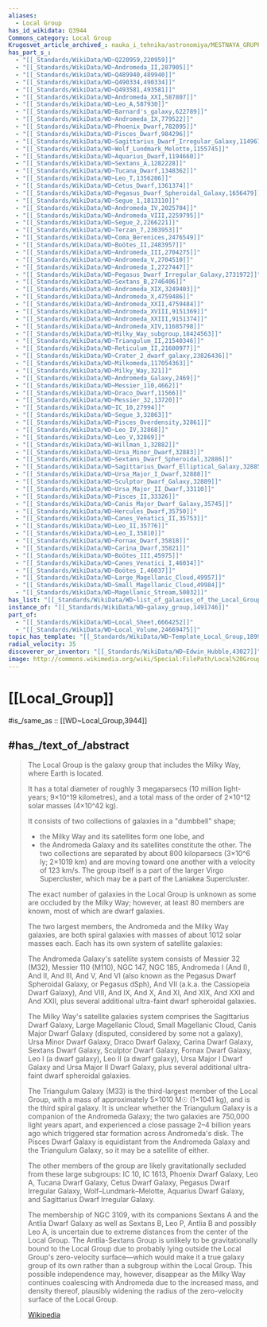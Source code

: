 ```yaml
---
aliases:
  - Local Group
has_id_wikidata: Q3944
Commons_category: Local Group
Krugosvet_article_archived_: nauka_i_tehnika/astronomiya/MESTNAYA_GRUPPA_GALAKTIK.html
has_part_s_:
  - "[[_Standards/WikiData/WD~Q220959,220959]]"
  - "[[_Standards/WikiData/WD~Andromeda_II,287905]]"
  - "[[_Standards/WikiData/WD~Q489940,489940]]"
  - "[[_Standards/WikiData/WD~Q490334,490334]]"
  - "[[_Standards/WikiData/WD~Q493581,493581]]"
  - "[[_Standards/WikiData/WD~Andromeda_XXI,587807]]"
  - "[[_Standards/WikiData/WD~Leo_A,587930]]"
  - "[[_Standards/WikiData/WD~Barnard's_galaxy,622789]]"
  - "[[_Standards/WikiData/WD~Andromeda_IX,779522]]"
  - "[[_Standards/WikiData/WD~Phoenix_Dwarf,782095]]"
  - "[[_Standards/WikiData/WD~Pisces_Dwarf,984296]]"
  - "[[_Standards/WikiData/WD~Sagittarius_Dwarf_Irregular_Galaxy,1149676]]"
  - "[[_Standards/WikiData/WD~Wolf_Lundmark_Melotte,1155745]]"
  - "[[_Standards/WikiData/WD~Aquarius_Dwarf,1194660]]"
  - "[[_Standards/WikiData/WD~Sextans_A,1282228]]"
  - "[[_Standards/WikiData/WD~Tucana_Dwarf,1348362]]"
  - "[[_Standards/WikiData/WD~Leo_T,1356286]]"
  - "[[_Standards/WikiData/WD~Cetus_Dwarf,1361374]]"
  - "[[_Standards/WikiData/WD~Pegasus_Dwarf_Spheroidal_Galaxy,1656479]]"
  - "[[_Standards/WikiData/WD~Segue_1,1813110]]"
  - "[[_Standards/WikiData/WD~Andromeda_IV,2025704]]"
  - "[[_Standards/WikiData/WD~Andromeda_VIII,2259795]]"
  - "[[_Standards/WikiData/WD~Segue_2,2266221]]"
  - "[[_Standards/WikiData/WD~Terzan_7,2303953]]"
  - "[[_Standards/WikiData/WD~Coma_Berenices,2476549]]"
  - "[[_Standards/WikiData/WD~Boötes_II,2483957]]"
  - "[[_Standards/WikiData/WD~Andromeda_III,2704275]]"
  - "[[_Standards/WikiData/WD~Andromeda_V,2704510]]"
  - "[[_Standards/WikiData/WD~Andromeda_I,2727447]]"
  - "[[_Standards/WikiData/WD~Pegasus_Dwarf_Irregular_Galaxy,2731972]]"
  - "[[_Standards/WikiData/WD~Sextans_B,2746406]]"
  - "[[_Standards/WikiData/WD~Andromeda_XIX,3249403]]"
  - "[[_Standards/WikiData/WD~Andromeda_X,4759486]]"
  - "[[_Standards/WikiData/WD~Andromeda_XXII,4759484]]"
  - "[[_Standards/WikiData/WD~Andromeda_XVIII,9151369]]"
  - "[[_Standards/WikiData/WD~Andromeda_XXIII,9151374]]"
  - "[[_Standards/WikiData/WD~Andromeda_XIV,11685798]]"
  - "[[_Standards/WikiData/WD~Milky_Way_subgroup,18424563]]"
  - "[[_Standards/WikiData/WD~Triangulum_II,21540346]]"
  - "[[_Standards/WikiData/WD~Reticulum_II,21600977]]"
  - "[[_Standards/WikiData/WD~Crater_2_dwarf_galaxy,23826436]]"
  - "[[_Standards/WikiData/WD~Milkomeda,117054363]]"
  - "[[_Standards/WikiData/WD~Milky_Way,321]]"
  - "[[_Standards/WikiData/WD~Andromeda_Galaxy,2469]]"
  - "[[_Standards/WikiData/WD~Messier_110,4662]]"
  - "[[_Standards/WikiData/WD~Draco_Dwarf,11566]]"
  - "[[_Standards/WikiData/WD~Messier_32,13720]]"
  - "[[_Standards/WikiData/WD~IC_10,27994]]"
  - "[[_Standards/WikiData/WD~Segue_3,32863]]"
  - "[[_Standards/WikiData/WD~Pisces_Overdensity,32861]]"
  - "[[_Standards/WikiData/WD~Leo_IV,32868]]"
  - "[[_Standards/WikiData/WD~Leo_V,32869]]"
  - "[[_Standards/WikiData/WD~Willman_1,32882]]"
  - "[[_Standards/WikiData/WD~Ursa_Minor_Dwarf,32883]]"
  - "[[_Standards/WikiData/WD~Sextans_Dwarf_Spheroidal,32886]]"
  - "[[_Standards/WikiData/WD~Sagittarius_Dwarf_Elliptical_Galaxy,32885]]"
  - "[[_Standards/WikiData/WD~Ursa_Major_I_Dwarf,32888]]"
  - "[[_Standards/WikiData/WD~Sculptor_Dwarf_Galaxy,32889]]"
  - "[[_Standards/WikiData/WD~Ursa_Major_II_Dwarf,33110]]"
  - "[[_Standards/WikiData/WD~Pisces_II,33326]]"
  - "[[_Standards/WikiData/WD~Canis_Major_Dwarf_Galaxy,35745]]"
  - "[[_Standards/WikiData/WD~Hercules_Dwarf,35750]]"
  - "[[_Standards/WikiData/WD~Canes_Venatici_II,35753]]"
  - "[[_Standards/WikiData/WD~Leo_II,35776]]"
  - "[[_Standards/WikiData/WD~Leo_I,35810]]"
  - "[[_Standards/WikiData/WD~Fornax_Dwarf,35818]]"
  - "[[_Standards/WikiData/WD~Carina_Dwarf,35821]]"
  - "[[_Standards/WikiData/WD~Boötes_III,45975]]"
  - "[[_Standards/WikiData/WD~Canes_Venatici_I,46034]]"
  - "[[_Standards/WikiData/WD~Boötes_I,46037]]"
  - "[[_Standards/WikiData/WD~Large_Magellanic_Cloud,49957]]"
  - "[[_Standards/WikiData/WD~Small_Magellanic_Cloud,49984]]"
  - "[[_Standards/WikiData/WD~Magellanic_Stream,50032]]"
has_list: "[[_Standards/WikiData/WD~list_of_galaxies_of_the_Local_Group,1277635]]"
instance_of: "[[_Standards/WikiData/WD~galaxy_group,1491746]]"
part_of:
  - "[[_Standards/WikiData/WD~Local_Sheet,6664252]]"
  - "[[_Standards/WikiData/WD~Local_Volume,24669475]]"
topic_has_template: "[[_Standards/WikiData/WD~Template_Local_Group,18998267]]"
radial_velocity: 35
discoverer_or_inventor: "[[_Standards/WikiData/WD~Edwin_Hubble,43027]]"
image: http://commons.wikimedia.org/wiki/Special:FilePath/Local%20Group%20rus.png
---
```


# [[Local_Group]] 

#is_/same_as :: [[WD~Local_Group,3944]] 

## #has_/text_of_/abstract 

> The Local Group is the galaxy group that includes the Milky Way, where Earth is located. 
> 
> It has a total diameter of roughly 3 megaparsecs (10 million light-years; 9×10^19 kilometres), 
> and a total mass of the order of 2×10^12 solar masses (4×10^42 kg).
>
> It consists of two collections of galaxies in a "dumbbell" shape; 
> - the Milky Way and its satellites form one lobe, and 
> - the Andromeda Galaxy and its satellites constitute the other. 
> The two collections are separated by about 800 kiloparsecs (3×10^6 ly; 2×1019 km) 
> and are moving toward one another with a velocity of 123 km/s. 
> The group itself is a part of the larger Virgo Supercluster, which may be a part of the Laniakea Supercluster.
>
> The exact number of galaxies in the Local Group is unknown as some are occluded by the Milky Way; however, at least 80 members are known, most of which are dwarf galaxies.
>
> The two largest members, the Andromeda and the Milky Way galaxies, are both spiral galaxies with masses of about 1012 solar masses each. Each has its own system of satellite galaxies:
>
> The Andromeda Galaxy's satellite system consists of Messier 32 (M32), Messier 110 (M110), NGC 147, NGC 185, Andromeda I (And I), And II, And III, And V, And VI (also known as the Pegasus Dwarf Spheroidal Galaxy, or Pegasus dSph), And VII (a.k.a. the Cassiopeia Dwarf Galaxy), And VIII, And IX, And X, And XI, And XIX, And XXI and And XXII, plus several additional ultra-faint dwarf spheroidal galaxies.
>
> The Milky Way's satellite galaxies system comprises the Sagittarius Dwarf Galaxy, Large Magellanic Cloud, Small Magellanic Cloud, Canis Major Dwarf Galaxy (disputed, considered by some not a galaxy), Ursa Minor Dwarf Galaxy, Draco Dwarf Galaxy, Carina Dwarf Galaxy, Sextans Dwarf Galaxy, Sculptor Dwarf Galaxy, Fornax Dwarf Galaxy, Leo I (a dwarf galaxy), Leo II (a dwarf galaxy), Ursa Major I Dwarf Galaxy and Ursa Major II Dwarf Galaxy, plus several additional ultra-faint dwarf spheroidal galaxies.
>
> The Triangulum Galaxy (M33) is the third-largest member of the Local Group, with a mass of approximately 5×1010 M☉ (1×1041 kg), and is the third spiral galaxy. It is unclear whether the Triangulum Galaxy is a companion of the Andromeda Galaxy; the two galaxies are 750,000 light years apart, and experienced a close passage 2–4 billion years ago which triggered star formation across Andromeda's disk. The Pisces Dwarf Galaxy is equidistant from the Andromeda Galaxy and the Triangulum Galaxy, so it may be a satellite of either.
>
> The other members of the group are likely gravitationally secluded from these large subgroups: IC 10, IC 1613, Phoenix Dwarf Galaxy, Leo A, Tucana Dwarf Galaxy, Cetus Dwarf Galaxy, Pegasus Dwarf Irregular Galaxy, Wolf–Lundmark–Melotte, Aquarius Dwarf Galaxy, and Sagittarius Dwarf Irregular Galaxy.
>
> The membership of NGC 3109, with its companions Sextans A and the Antlia Dwarf Galaxy as well as Sextans B, Leo P, Antlia B and possibly Leo A, is uncertain due to extreme distances from the center of the Local Group. The Antlia-Sextans Group is unlikely to be gravitationally bound to the Local Group due to probably lying outside the Local Group's zero-velocity surface—which would make it a true galaxy group of its own rather than a subgroup within the Local Group. This possible independence may, however, disappear as the Milky Way continues coalescing with Andromeda due to the increased mass, and density thereof, plausibly widening the radius of the zero-velocity surface of the Local Group.
>
> [Wikipedia](https://en.wikipedia.org/wiki/Local%20Group) 

